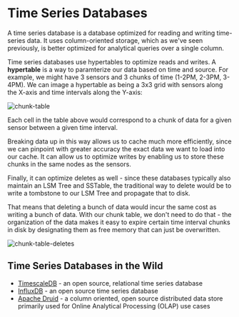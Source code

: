 # Time Series Databases

A time series database is a database optimized for reading and writing time-series data. It uses column-oriented storage, which as we've seen previously, is better optimized for analytical queries over a single column.

Time series databases use hypertables to optimize reads and writes. A **hypertable** is a way to paramterize our data based on time and source. For example, we might have 3 sensors and 3 chunks of time (1-2PM, 2-3PM, 3-4PM). We can image a hypertable as being a 3x3 grid with sensors along the X-axis and time intervals along the Y-axis:

![chunk-table](https://firebasestorage.googleapis.com/v0/b/system-design-daily.appspot.com/o/time-series-chunk-table.png?alt=media&token=1cf8e33a-cc01-430e-86c7-153c278b64f1)

Each cell in the table above would correspond to a chunk of data for a given sensor between a given time interval.

Breaking data up in this way allows us to cache much more efficiently, since we can pinpoint with greater accuracy the exact data we want to load into our cache. It can allow us to optimize writes by enabling us to store these chunks in the same nodes as the sensors.

Finally, it can optimize deletes as well - since these databases typically also maintain an LSM Tree and SSTable, the traditional way to delete would be to write a tombstone to our LSM Tree and propagate that to disk.

That means that deleting a bunch of data would incur the same cost as writing a bunch of data. With our chunk table, we don't need to do that - the organization of the data makes it easy to expire certain time interval chunks in disk by designating them as free memory that can just be overwritten.

![chunk-table-deletes](https://firebasestorage.googleapis.com/v0/b/system-design-daily.appspot.com/o/chunk-table-deletes.png?alt=media&token=b05423f3-66aa-4ea0-8294-8204d069689b)

## Time Series Databases in the Wild

- [TimescaleDB](https://www.timescale.com/) - an open source, relational time series database
- [InfluxDB](https://www.influxdata.com/) - an open source time series database
- [Apache Druid](https://druid.apache.org/) - a column oriented, open source distributed data store primarily used for Online Analytical Processing (OLAP) use cases
